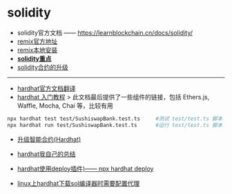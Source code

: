# solidity

- solidity官方文档 —— <https://learnblockchain.cn/docs/solidity/>
- [remix官方地址](https://remix.ethereum.org/)
- [remix本地安装](安装.md)
- [**solidity重点**](solidity/solidity.md)
- [solidity合约的升级](https://learnblockchain.cn/article/1990)

----

- [hardhat官方文档翻译](https://learnblockchain.cn/docs/hardhat/getting-started/)
- [hardhat 入门教程](https://learnblockchain.cn/article/1356) > 此文档最后提供了一些组件的链接，包括 Ethers.js, Waffle, Mocha, Chai 等，比较有用

```bash
npx hardhat test test/SushiswapBank.test.ts		#测试 test/test.ts 脚本
npx hardhat run test/SushiswapBank.test.ts		#运行 test/test.ts 脚本
```

- [升级智能合约(Hardhat)](https://learnblockchain.cn/article/1990)

- [hardhat我自己的总结](hardhat/mine.md)
- [hardhat使用deploy插件)—— npx hardhat deploy](hardhat/deploy.md)

- [linux上hardhat下载sol编译器时需要配置代理](hardhat/proxy.md)